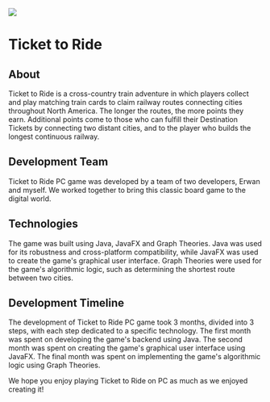 ![](https://steamuserimages-a.akamaihd.net/ugc/1119409948175095030/BD2DC8AE29EAA1574ACB9AD4B00722B7F7C7AFC1/)

# Ticket to Ride

## About

Ticket to Ride is a cross-country train adventure in which players collect and play matching train cards to claim railway routes connecting cities throughout North America. The longer the routes, the more points they earn. Additional points come to those who can fulfill their Destination Tickets by connecting two distant cities, and to the player who builds the longest continuous railway.

## Development Team

Ticket to Ride PC game was developed by a team of two developers, Erwan and myself. We worked together to bring this classic board game to the digital world.

## Technologies

The game was built using Java, JavaFX and Graph Theories. Java was used for its robustness and cross-platform compatibility, while JavaFX was used to create the game's graphical user interface. Graph Theories were used for the game's algorithmic logic, such as determining the shortest route between two cities.

## Development Timeline

The development of Ticket to Ride PC game took 3 months, divided into 3 steps, with each step dedicated to a specific technology. The first month was spent on developing the game's backend using Java. The second month was spent on creating the game's graphical user interface using JavaFX. The final month was spent on implementing the game's algorithmic logic using Graph Theories.

We hope you enjoy playing Ticket to Ride on PC as much as we enjoyed creating it!
